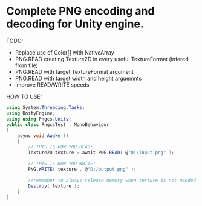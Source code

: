 # Complete PNG encoding and decoding for Unity engine.

TODO:
- Replace use of Color[] with NativeArray<byte>
- PNG.READ creating Texture2D in every useful TextureFormat (infered from file)
- PNG.READ with target TextureFormat argument
- PNG.READ with target width and height arguemnts
- Improve READ/WRITE speeds

HOW TO USE:
```C#
using System.Threading.Tasks;
using UnityEngine;
using using Pngcs.Unity;
public class PngcsTest : MonoBehaviour
{
    async void Awake ()
    {
        // THIS IS HOW YOU READ:
        Texture2D texture = await PNG.READ( @"D:/input.png" );

        // THIS IS HOW YOU WRITE:
        PNG.WRITE( texture , @"D:/output.png" );
        
        //remember to always release memory when texture is not needed anymore:
        Destroy( texture );
    }
}
```
